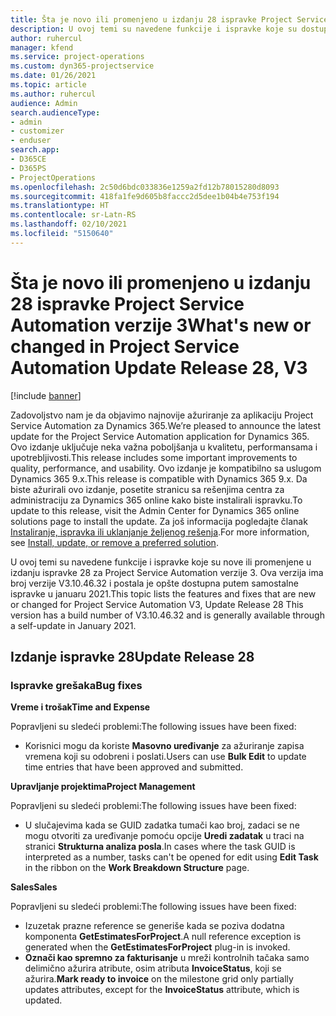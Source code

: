 ```yaml
---
title: Šta je novo ili promenjeno u izdanju 28 ispravke Project Service Automation verzije 3
description: U ovoj temi su navedene funkcije i ispravke koje su dostupne u izdanju ispravke 28 za Project Service Automation verzije 3.
author: ruhercul
manager: kfend
ms.service: project-operations
ms.custom: dyn365-projectservice
ms.date: 01/26/2021
ms.topic: article
ms.author: ruhercul
audience: Admin
search.audienceType:
- admin
- customizer
- enduser
search.app:
- D365CE
- D365PS
- ProjectOperations
ms.openlocfilehash: 2c50d6bdc033836e1259a2fd12b78015280d8093
ms.sourcegitcommit: 418fa1fe9d605b8faccc2d5dee1b04b4e753f194
ms.translationtype: HT
ms.contentlocale: sr-Latn-RS
ms.lasthandoff: 02/10/2021
ms.locfileid: "5150640"
---
```

# <a name="whats-new-or-changed-in-project-service-automation-update-release-28-v3"></a><span data-ttu-id="d4f09-103">Šta je novo ili promenjeno u izdanju 28 ispravke Project Service Automation verzije 3</span><span class="sxs-lookup"><span data-stu-id="d4f09-103">What's new or changed in Project Service Automation Update Release 28, V3</span></span>

[!include [banner](../includes/psa-now-project-operations.md)]

<span data-ttu-id="d4f09-104">Zadovoljstvo nam je da objavimo najnovije ažuriranje za aplikaciju Project Service Automation za Dynamics 365.</span><span class="sxs-lookup"><span data-stu-id="d4f09-104">We’re pleased to announce the latest update for the Project Service Automation application for Dynamics 365.</span></span> <span data-ttu-id="d4f09-105">Ovo izdanje uključuje neka važna poboljšanja u kvalitetu, performansama i upotrebljivosti.</span><span class="sxs-lookup"><span data-stu-id="d4f09-105">This release includes some important improvements to quality, performance, and usability.</span></span> <span data-ttu-id="d4f09-106">Ovo izdanje je kompatibilno sa uslugom Dynamics 365 9.x.</span><span class="sxs-lookup"><span data-stu-id="d4f09-106">This release is compatible with Dynamics 365 9.x.</span></span> <span data-ttu-id="d4f09-107">Da biste ažurirali ovo izdanje, posetite stranicu sa rešenjima centra za administraciju za Dynamics 365 online kako biste instalirali ispravku.</span><span class="sxs-lookup"><span data-stu-id="d4f09-107">To update to this release, visit the Admin Center for Dynamics 365 online solutions page to install the update.</span></span> <span data-ttu-id="d4f09-108">Za još informacija pogledajte članak [Instaliranje, ispravka ili uklanjanje željenog rešenja](https://docs.microsoft.com/power-platform/admin/install-remove-preferred-solution).</span><span class="sxs-lookup"><span data-stu-id="d4f09-108">For more information, see [Install, update, or remove a preferred solution](https://docs.microsoft.com/power-platform/admin/install-remove-preferred-solution).</span></span>

<span data-ttu-id="d4f09-109">U ovoj temi su navedene funkcije i ispravke koje su nove ili promenjene u izdanju ispravke 28 za Project Service Automation verzije 3. Ova verzija ima broj verzije V3.10.46.32 i postala je opšte dostupna putem samostalne ispravke u januaru 2021.</span><span class="sxs-lookup"><span data-stu-id="d4f09-109">This topic lists the features and fixes that are new or changed for Project Service Automation V3, Update Release 28 This version has a build number of V3.10.46.32 and is generally available through a self-update in January 2021.</span></span>

## <a name="update-release-28"></a><span data-ttu-id="d4f09-110">Izdanje ispravke 28</span><span class="sxs-lookup"><span data-stu-id="d4f09-110">Update Release 28</span></span>

### <a name="bug-fixes"></a><span data-ttu-id="d4f09-111">Ispravke grešaka</span><span class="sxs-lookup"><span data-stu-id="d4f09-111">Bug fixes</span></span>

<span data-ttu-id="d4f09-112">**Vreme i trošak**</span><span class="sxs-lookup"><span data-stu-id="d4f09-112">**Time and Expense**</span></span>

<span data-ttu-id="d4f09-113">Popravljeni su sledeći problemi:</span><span class="sxs-lookup"><span data-stu-id="d4f09-113">The following issues have been fixed:</span></span>

- <span data-ttu-id="d4f09-114">Korisnici mogu da koriste **Masovno uređivanje** za ažuriranje zapisa vremena koji su odobreni i poslati.</span><span class="sxs-lookup"><span data-stu-id="d4f09-114">Users can use **Bulk Edit** to update time entries that have been approved and submitted.</span></span>

<span data-ttu-id="d4f09-115">**Upravljanje projektima**</span><span class="sxs-lookup"><span data-stu-id="d4f09-115">**Project Management**</span></span>

<span data-ttu-id="d4f09-116">Popravljeni su sledeći problemi:</span><span class="sxs-lookup"><span data-stu-id="d4f09-116">The following issues have been fixed:</span></span>

- <span data-ttu-id="d4f09-117">U slučajevima kada se GUID zadatka tumači kao broj, zadaci se ne mogu otvoriti za uređivanje pomoću opcije **Uredi zadatak** u traci na stranici **Strukturna analiza posla**.</span><span class="sxs-lookup"><span data-stu-id="d4f09-117">In cases where the task GUID is interpreted as a number, tasks can't be opened for edit using **Edit Task** in the ribbon on the **Work Breakdown Structure** page.</span></span>

<span data-ttu-id="d4f09-118">**Sales**</span><span class="sxs-lookup"><span data-stu-id="d4f09-118">**Sales**</span></span>

<span data-ttu-id="d4f09-119">Popravljeni su sledeći problemi:</span><span class="sxs-lookup"><span data-stu-id="d4f09-119">The following issues have been fixed:</span></span>

- <span data-ttu-id="d4f09-120">Izuzetak prazne reference se generiše kada se poziva dodatna komponenta **GetEstimatesForProject**.</span><span class="sxs-lookup"><span data-stu-id="d4f09-120">A null reference exception is generated when the **GetEstimatesForProject** plug-in is invoked.</span></span>
- <span data-ttu-id="d4f09-121">**Označi kao spremno za fakturisanje** u mreži kontrolnih tačaka samo delimično ažurira atribute, osim atributa **InvoiceStatus**, koji se ažurira.</span><span class="sxs-lookup"><span data-stu-id="d4f09-121">**Mark ready to invoice** on the milestone grid only partially updates attributes, except for the **InvoiceStatus** attribute, which is updated.</span></span>


